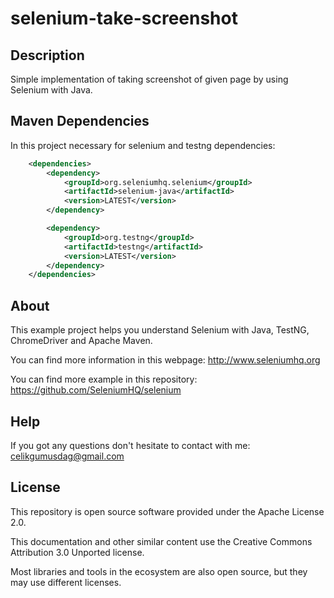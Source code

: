 # selenium-take-screenshot

Description
------------
Simple implementation of taking screenshot of given page by using Selenium with Java.

Maven Dependencies
------------
In this project necessary for selenium and testng dependencies:

```xml
    <dependencies>
        <dependency>
            <groupId>org.seleniumhq.selenium</groupId>
            <artifactId>selenium-java</artifactId>
            <version>LATEST</version>
        </dependency>

        <dependency>
            <groupId>org.testng</groupId>
            <artifactId>testng</artifactId>
            <version>LATEST</version>
        </dependency>
    </dependencies>
```

About
------------
This example project helps you understand Selenium with Java, TestNG, ChromeDriver and Apache Maven.

You can find more information in this webpage: http://www.seleniumhq.org

You can find more example in this repository: https://github.com/SeleniumHQ/selenium

Help
------------
If you got any questions don't hesitate to contact with me: [celikgumusdag@gmail.com](mailto:celikgumusdag@gmail.com)

License
------------
This repository is open source software provided under the Apache License 2.0. 

This documentation and other similar content use the Creative Commons Attribution 3.0 Unported license. 

Most libraries and tools in the ecosystem are also open source, but they may use different licenses.
